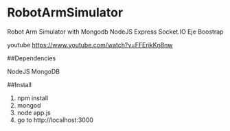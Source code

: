 RobotArmSimulator
=================

Robot Arm Simulator with Mongodb NodeJS Express Socket.IO Eje Boostrap

youtube https://www.youtube.com/watch?v=FFErikKn8nw

##Dependencies 

NodeJS
MongoDB

##Install

1. npm install
2. mongod
3. node app.js
4. go to http://localhost:3000


